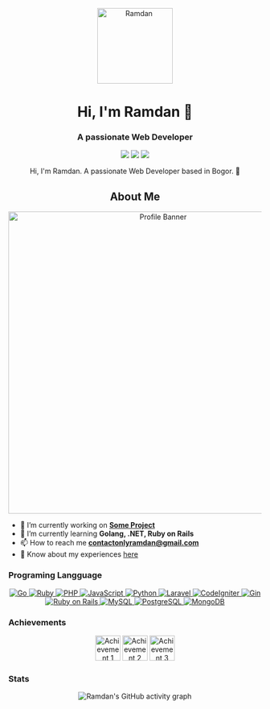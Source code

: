 <!-- Your Profile Avatar -->
<p align="center">
  <img src="path/to/your/avatar.png" width="150" height="150" alt="Ramdan"/>
</p>

<h1 align="center">Hi, I'm Ramdan 👋</h1>
<h3 align="center">A passionate Web Developer</h3>

<p align="center">
  <a href="https://linkedin.com/in/onlyramdan"><img src="https://img.shields.io/badge/-LinkedIn-0077B5?logo=linkedin&logoColor=white" /></a>
  <a href="https://instagram.com/onlyramdan"><img src="https://img.shields.io/badge/-Instagram-E4405F?logo=instagram&logoColor=white" /></a>
  <a href="https://medium.com/@onlyramdanbelajar"><img src="https://img.shields.io/badge/-Medium-000000?logo=medium&logoColor=white" /> </a>
</p>

<p align="center">
  Hi, I'm Ramdan. A passionate Web Developer based in Bogor. 📍
</p>

<h2 align="center">About Me</h2>
<p align="center">
  <img src="path/to/your/profile-banner.png" width="600" alt="Profile Banner"/>
</p>

- 🔭 I’m currently working on **[Some Project](https://perpus-iot.my.id)**
- 🌱 I’m currently learning **Golang, .NET, Ruby on Rails**
- 📫 How to reach me **contactonlyramdan@gmail.com**
- 📄 Know about my experiences [here](https://ramdan.my.id)

### Programing Langguage

<p align="center">
  <!-- Go -->
  <a href="https://golang.org">
    <img src="https://img.shields.io/badge/-Go-00ADD8?logo=go&logoColor=white" alt="Go" />
  </a>
  <!-- Ruby -->
  <a href="https://www.ruby-lang.org">
    <img src="https://img.shields.io/badge/-Ruby-CC342D?logo=ruby&logoColor=white" alt="Ruby" />
  </a>
  <!-- PHP -->
  <a href="https://www.php.net">
    <img src="https://img.shields.io/badge/-PHP-777BB4?logo=php&logoColor=white" alt="PHP" />
  </a>
  <!-- JavaScript -->
  <a href="https://developer.mozilla.org/en-US/docs/Web/JavaScript">
    <img src="https://img.shields.io/badge/-JavaScript-F7DF1C?logo=javascript&logoColor=black" alt="JavaScript" />
  </a>
  <!-- Python -->
  <a href="https://www.python.org">
    <img src="https://img.shields.io/badge/-Python-3776AB?logo=python&logoColor=white" alt="Python" />
  </a>
  <!-- Laravel -->
  <a href="https://laravel.com">
    <img src="https://img.shields.io/badge/-Laravel-EF4135?logo=laravel&logoColor=white" alt="Laravel" />
  </a>
  <!-- CodeIgniter -->
  <a href="https://codeigniter.com">
    <img src="https://img.shields.io/badge/-CodeIgniter-EF4223?logo=codeigniter&logoColor=white" alt="CodeIgniter" />
  </a>
  <!-- Gin -->
  <a href="https://github.com/gin-gonic/gin">
    <img src="https://img.shields.io/badge/-Gin-00C000?logo=go&logoColor=white" alt="Gin" />
  </a>
  <!-- Ruby on Rails -->
  <a href="https://rubyonrails.org">
    <img src="https://img.shields.io/badge/-Ruby%20on%20Rails-CC0000?logo=ruby&logoColor=white" alt="Ruby on Rails" />
  </a>
  <!-- MySQL -->
  <a href="https://www.mysql.com">
    <img src="https://img.shields.io/badge/-MySQL-4479A1?logo=mysql&logoColor=white" alt="MySQL" />
  </a>
  <!-- PostgreSQL -->
  <a href="https://www.postgresql.org">
    <img src="https://img.shields.io/badge/-PostgreSQL-4169E1?logo=postgresql&logoColor=white" alt="PostgreSQL" />
  </a>
  <!-- MongoDB -->
  <a href="https://www.mongodb.com">
    <img src="https://img.shields.io/badge/-MongoDB-47A248?logo=mongodb&logoColor=white" alt="MongoDB" />
  </a>
</p>

### Achievements

<p align="center">
  <img src="path/to/achievement1.png" width="50" height="50" alt="Achievement 1"/>
  <img src="path/to/achievement2.png" width="50" height="50" alt="Achievement 2"/>
  <img src="path/to/achievement3.png" width="50" height="50" alt="Achievement 3"/>
</p>

### Stats

<p align="center">
  <img src="https://activity-graph.herokuapp.com/graph?username=onlyramdan&theme=dark" alt="Ramdan's GitHub activity graph" />
</p>
